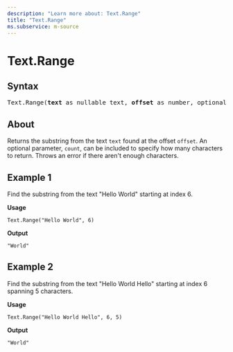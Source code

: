 ```yaml
---
description: "Learn more about: Text.Range"
title: "Text.Range"
ms.subservice: m-source
---
```

# Text.Range

## Syntax

<pre>
Text.Range(<b>text</b> as nullable text, <b>offset</b> as number, optional <b>count</b> as nullable number) as nullable text
</pre>
  
## About

Returns the substring from the text `text` found at the offset `offset`. An optional parameter, `count`, can be included to specify how many characters to return. Throws an error if there aren't enough characters.

## Example 1

Find the substring from the text "Hello World" starting at index 6.

**Usage**

```powerquery-m
Text.Range("Hello World", 6)
```

**Output**

`"World"`

## Example 2

Find the substring from the text "Hello World Hello" starting at index 6 spanning 5 characters.

**Usage**

```powerquery-m
Text.Range("Hello World Hello", 6, 5)
```

**Output**

`"World"`
